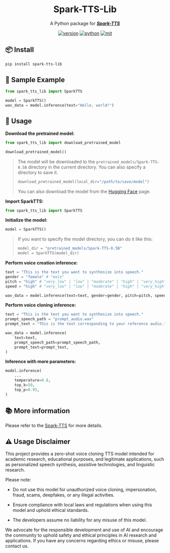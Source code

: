 <div align="center">
    <h1>
    Spark-TTS-Lib
    </h1>
    <p>
    A Python package for <b><em><a href="https://github.com/SparkAudio/Spark-TTS">Spark-TTS</a></em></b>
    </p>
    <p>
    </p>
    <a href="https://github.com/SparkAudio/Spark-TTS"><img src="https://img.shields.io/badge/Python-3.10+-orange" alt="version"></a>
    <a href="https://github.com/SparkAudio/Spark-TTS"><img src="https://img.shields.io/badge/PyTorch-2.5+-brightgreen" alt="python"></a>
    <a href="https://github.com/SparkAudio/Spark-TTS"><img src="https://img.shields.io/badge/License-Apache%202.0-blue.svg" alt="mit"></a>
</div>


## 📦 Install 

```bash
pip install spark-tts-lib
```

## 🌟 Sample Example

```python
from spark_tts_lib import SparkTTS

model = SparkTTS()
wav_data = model.inference(text="Hello, world!")
```

## 🚀 Usage

**Download the pretrained model:**

```python
from spark_tts_lib import download_pretrained_model

download_pretrained_model()
```

> The model will be downloaded to the `pretrained_models/Spark-TTS-0.5B` directory in the current directory. You can also specify a directory to save it.
> 
> ```python
> download_pretrained_model(local_dir="/path/to/save/model")
> ```
> You can also download the model from the [Hugging Face](https://huggingface.co/SparkAudio/Spark-TTS-0.5B) page.

**Import SparkTTS:**

```python
from spark_tts_lib import SparkTTS
```

**Initialize the model:**

```python
model = SparkTTS()
```

> If you want to specify the model directory, you can do it like this:
> 
> ```python
> model_dir = "pretrained_models/Spark-TTS-0.5B"
> model = SparkTTS(model_dir)
> ```

**Perform voice creation inference:**

```python
text = "This is the text you want to synthesize into speech."
gender = "female" # "male"
pitch = "high" # "very_low" | "low" | "moderate" | "high" | "very_high"
speed = "high" # "very_low" | "low" | "moderate" | "high" | "very_high"

wav_data = model.inference(text=text, gender=gender, pitch=pitch, speed=speed)
```

**Perform voice cloning inference:**

```python
text = "This is the text you want to synthesize into speech."
prompt_speech_path = "prompt_audio.wav"
prompt_text = "This is the text corresponding to your reference audio."

wav_data = model.inference(
    text=text,
    prompt_speech_path=prompt_speech_path,
    prompt_text=prompt_text,
)
```

**Inference with more parameters:**

```python
model.inference(
    ...
    temperature=0.8,
    top_k=50,
    top_p=0.95,
)
```

## 📚 More information

Please refer to the [Spark-TTS](https://github.com/SparkAudio/Spark-TTS) for more details.


## ⚠️ Usage Disclaimer

This project provides a zero-shot voice cloning TTS model intended for academic research, educational purposes, and legitimate applications, such as personalized speech synthesis, assistive technologies, and linguistic research.

Please note:

- Do not use this model for unauthorized voice cloning, impersonation, fraud, scams, deepfakes, or any illegal activities.

- Ensure compliance with local laws and regulations when using this model and uphold ethical standards.

- The developers assume no liability for any misuse of this model.

We advocate for the responsible development and use of AI and encourage the community to uphold safety and ethical principles in AI research and applications. If you have any concerns regarding ethics or misuse, please contact us.